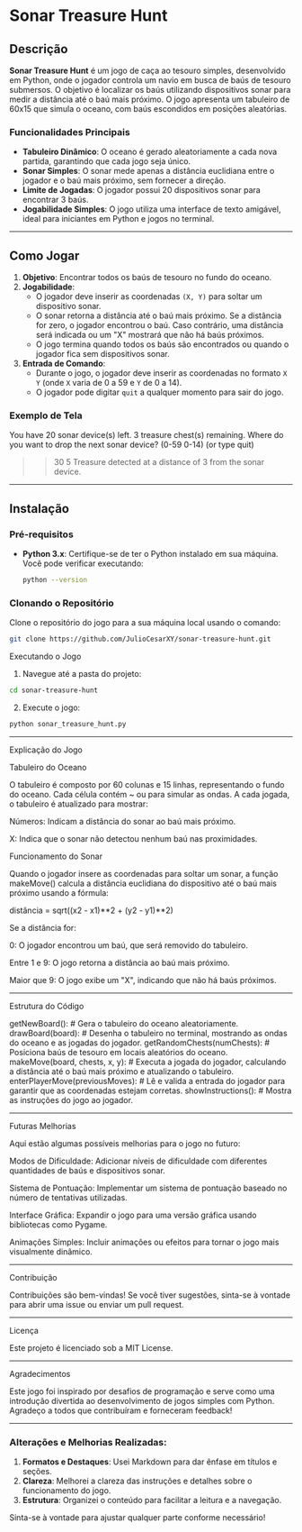 # Sonar Treasure Hunt

## Descrição

**Sonar Treasure Hunt** é um jogo de caça ao tesouro simples, desenvolvido em Python, onde o jogador controla um navio em busca de baús de tesouro submersos. O objetivo é localizar os baús utilizando dispositivos sonar para medir a distância até o baú mais próximo. O jogo apresenta um tabuleiro de 60x15 que simula o oceano, com baús escondidos em posições aleatórias.

### Funcionalidades Principais

- **Tabuleiro Dinâmico**: O oceano é gerado aleatoriamente a cada nova partida, garantindo que cada jogo seja único.
- **Sonar Simples**: O sonar mede apenas a distância euclidiana entre o jogador e o baú mais próximo, sem fornecer a direção.
- **Limite de Jogadas**: O jogador possui 20 dispositivos sonar para encontrar 3 baús.
- **Jogabilidade Simples**: O jogo utiliza uma interface de texto amigável, ideal para iniciantes em Python e jogos no terminal.

---

## Como Jogar

1. **Objetivo**: Encontrar todos os baús de tesouro no fundo do oceano.
2. **Jogabilidade**:
   - O jogador deve inserir as coordenadas `(X, Y)` para soltar um dispositivo sonar.
   - O sonar retorna a distância até o baú mais próximo. Se a distância for zero, o jogador encontrou o baú. Caso contrário, uma distância será indicada ou um "X" mostrará que não há baús próximos.
   - O jogo termina quando todos os baús são encontrados ou quando o jogador fica sem dispositivos sonar.
3. **Entrada de Comando**:
   - Durante o jogo, o jogador deve inserir as coordenadas no formato `X Y` (onde `X` varia de 0 a 59 e `Y` de 0 a 14).
   - O jogador pode digitar `quit` a qualquer momento para sair do jogo.

### Exemplo de Tela

You have 20 sonar device(s) left. 3 treasure chest(s) remaining. Where do you want to drop the next sonar device? (0-59 0-14) (or type quit)

> > 30 5 Treasure detected at a distance of 3 from the sonar device.





---

## Instalação

### Pré-requisitos

- **Python 3.x**: Certifique-se de ter o Python instalado em sua máquina. Você pode verificar executando:

    ```bash
    python --version
    ```

### Clonando o Repositório

Clone o repositório do jogo para a sua máquina local usando o comando:

```bash
git clone https://github.com/JulioCesarXY/sonar-treasure-hunt.git
```
Executando o Jogo

1. Navegue até a pasta do projeto:
```bash
cd sonar-treasure-hunt
```

2. Execute o jogo:
```bash
python sonar_treasure_hunt.py

```


---

Explicação do Jogo

Tabuleiro do Oceano

O tabuleiro é composto por 60 colunas e 15 linhas, representando o fundo do oceano. Cada célula contém ~ ou   para simular as ondas. A cada jogada, o tabuleiro é atualizado para mostrar:

Números: Indicam a distância do sonar ao baú mais próximo.

X: Indica que o sonar não detectou nenhum baú nas proximidades.


Funcionamento do Sonar

Quando o jogador insere as coordenadas para soltar um sonar, a função makeMove() calcula a distância euclidiana do dispositivo até o baú mais próximo usando a fórmula:

distância = sqrt((x2 - x1)**2 + (y2 - y1)**2)

Se a distância for:

0: O jogador encontrou um baú, que será removido do tabuleiro.

Entre 1 e 9: O jogo retorna a distância ao baú mais próximo.

Maior que 9: O jogo exibe um "X", indicando que não há baús próximos.




---

Estrutura do Código

getNewBoard():     # Gera o tabuleiro do oceano aleatoriamente.
drawBoard(board):  # Desenha o tabuleiro no terminal, mostrando as ondas do oceano e as jogadas do jogador.
getRandomChests(numChests):  # Posiciona baús de tesouro em locais aleatórios do oceano.
makeMove(board, chests, x, y): # Executa a jogada do jogador, calculando a distância até o baú mais próximo e atualizando o tabuleiro.
enterPlayerMove(previousMoves): # Lê e valida a entrada do jogador para garantir que as coordenadas estejam corretas.
showInstructions():  # Mostra as instruções do jogo ao jogador.


---

Futuras Melhorias

Aqui estão algumas possíveis melhorias para o jogo no futuro:

Modos de Dificuldade: Adicionar níveis de dificuldade com diferentes quantidades de baús e dispositivos sonar.

Sistema de Pontuação: Implementar um sistema de pontuação baseado no número de tentativas utilizadas.

Interface Gráfica: Expandir o jogo para uma versão gráfica usando bibliotecas como Pygame.

Animações Simples: Incluir animações ou efeitos para tornar o jogo mais visualmente dinâmico.



---

Contribuição

Contribuições são bem-vindas! Se você tiver sugestões, sinta-se à vontade para abrir uma issue ou enviar um pull request.


---

Licença

Este projeto é licenciado sob a MIT License.


---

Agradecimentos

Este jogo foi inspirado por desafios de programação e serve como uma introdução divertida ao desenvolvimento de jogos simples com Python. Agradeço a todos que contribuíram e forneceram feedback!


---

### Alterações e Melhorias Realizadas:
1. **Formatos e Destaques**: Usei Markdown para dar ênfase em títulos e seções.
2. **Clareza**: Melhorei a clareza das instruções e detalhes sobre o funcionamento do jogo.
3. **Estrutura**: Organizei o conteúdo para facilitar a leitura e a navegação.

Sinta-se à vontade para ajustar qualquer parte conforme necessário!

